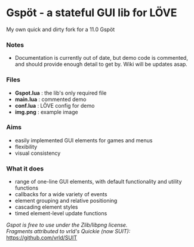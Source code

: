 # Gspöt - a stateful GUI lib for LÖVE
My own quick and dirty fork for a 11.0 Gspöt
### Notes
- Documentation is currently out of date, but demo code is commented, and should provide enough detail to get by. Wiki will be updates asap.

### Files
- __Gspot.lua__ : the lib's only required file
- __main.lua__ : commented demo
- __conf.lua__ : LÖVE config for demo
- __img.png__ : example image

### Aims
- easily implemented GUI elements for games and menus
- flexibility
- visual consistency

### What it does
- range of one-line GUI elements, with default functionality and utility functions
- callbacks for a wide variety of events
- element grouping and relative positioning
- cascading element styles
- timed element-level update functions

_Gspot is free to use under the Zlib/libpng license._  
_Fragments attributed to vrld's Quickie (now SUIT):_ https://github.com/vrld/SUIT
